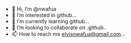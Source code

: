 - 👋 Hi, I’m @nwafua
- 👀 I’m interested in github...
- 🌱 I’m currently learning github...
- 💞️ I’m looking to collaborate on .github..
- 📫 How to reach me elvisnwafua@gmail.com...

<!thanks---
nwafua/nwafua is a ✨ special ✨ repository because its `README.md` (this file) appears on your GitHub profile.
You can click the Preview link to take a look at your changes.
--->
